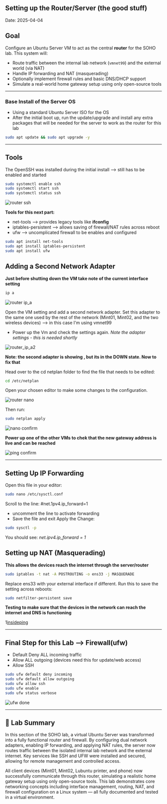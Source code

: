 ## Setting up the Router/Server (the good stuff)

Date: 2025-04-04

## Goal

Configure an Ubuntu Server VM to act as the central **router** for the SOHO lab. This system will:
- Route traffic between the internal lab network (`vmnet99`) and the external world (via NAT)
- Handle IP forwarding and NAT (masquerading)
- Optionally implement firewall rules and basic DNS/DHCP support
- Simulate a real-world home gateway setup using only open-source tools

---

### Base Install of the Server OS

- Using a standard Ubuntu Server ISO for the OS
- After the initial boot up, run the update/upgrade and install any extra packages that will be needed for the server to work as the router for this lab

```bash
sudo apt update && sudo apt upgrade -y 
```
---
## Tools

The OpenSSH was installed during the initial install --> still has to be enabled and started

```bash
sudo systemctl enable ssh
sudo systemctl start ssh
sudo systemctl status ssh
```
![router ssh](screenshots/routerssh.png)

**Tools for this next part:**
- net-tools --> provides legacy tools like **ifconfig** 
- iptables-persistent --> allows saving of firewall/NAT rules across reboot
- ufw --> uncomplicated firewall to be enables and configured 

```bash
sudo apt install net-tools
sudo apt install iptables-persistent
sudo apt install ufw
```

## Adding a Second Network Adapter

**Just before shutting down the VM take note of the current interface setting**
```bash
ip a
```
![router ip_a](screenshots/router_ip_a.png)

Open the VM setting and add a second network adapter. Set this adapter to the same one used by the rest of the network (Mint01, Mint02, and the two wireless devices) --> in this case I'm using vmnet99
- Power up the Vm and check the settings again. *Note the adapter settings - this is needed shortly*

![router_ip_a2](screenshots/router_ip_a2.png)

**Note: the second adapter is showing , but its in the DOWN state. Now to fix that**

Head over to the cd netplan folder to find the file that needs to be edited:
```bash
cd /etc/netplan
```
Open your chosen editor to make some changes to the configuration.

![router nano](screenshots/router_nano.png)

Then run:
```bash
sudo netplan apply
```
![nano confirm](screenshots/nano_confirm.png)

**Power up one of the other VMs to chek that the new gateway address is live and can be reached**

![ping confirm](screenshots/ping_confirm.png)

---

## Setting Up IP Forwarding

Open this file in your editor:
```bash
sudo nano /etc/sysctl.conf
```
Scroll to the line:
#net.1pv4.ip_forward=1
- uncomment the line to activate forwarding
- Save the file and exit
Apply the Change:
```bash
sudo sysctl -p 
```
You should see:
_net.ipv4.ip_forward = 1_

## Setting up NAT (Masquerading)
**This allows the devices reach the internet through the server/router**

```bash
sudo iptables -t nat -A POSTROUTING -o ens33 -j MASQUERADE
```
Replace ens33 with your external interface if different. 
Run this to save the setting across reboots:
```bash
sudo netfilter-persistent save
```
**Testing to make sure that the devices in the network can reach the internet and DNS is functioning**

1[insideping](screenshots/insideping.png)

---

## Final Step for this Lab --> Firewall(ufw)

- Default Deny ALL incoming traffic
- Allow ALL outgoing (devices need this for update/web access)
- Allow SSH


```bash
sudo ufw default deny incoming
sudo ufw default allow outgoing
sudo ufw allow ssh
sudo ufw enable
sudo ufw status verbose
```

![ufw done](screenshots/ufw.png)

---

## 🧾 Lab Summary

In this section of the SOHO lab, a virtual Ubuntu Server was transformed into a fully functional router and firewall. By configuring dual network adapters, enabling IP forwarding, and applying NAT rules, the server now routes traffic between the isolated internal lab network and the external internet. Key services like SSH and UFW were installed and secured, allowing for remote management and controlled access.

All client devices (Mint01, Mint02, Lubuntu printer, and phone) now successfully communicate through this router, simulating a realistic home gateway setup using only open-source tools. This lab demonstrates core networking concepts including interface management, routing, NAT, and firewall configuration on a Linux system — all fully documented and tested in a virtual environment.
